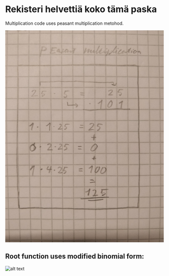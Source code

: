 # Rekisteri helvettiä koko tämä paska

Multiplication code uses peasant multiplication metohod.

![alt text](https://raw.githubusercontent.com/Jan-Aarela/Fibonacci-y86/refs/heads/main/pics/multiplication.jpg)

## Root function uses modified binomial form:
![alt text](https://raw.githubusercontent.com/Jan-Aarela/Fibonacci-y86/refs/heads/main/pics/squarred.jpg)
